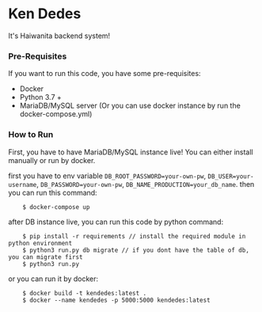 # Ken Dedes 

It's Haiwanita backend system!

### Pre-Requisites

If you want to run this code, you have some pre-requisites:
- Docker
- Python 3.7 + 
- MariaDB/MySQL server (Or you can use docker instance by run the docker-compose.yml)

### How to Run

First, you have to have MariaDB/MySQL instance live!
You can either install manually or run by docker.

first you have to env variable `DB_ROOT_PASSWORD=your-own-pw`, `DB_USER=your-username`, `DB_PASSWORD=your-own-pw`, `DB_NAME_PRODUCTION=your_db_name`. then you can run this command:

```
    $ docker-compose up
```

after DB instance live, you can run this code by python command:

```
    $ pip install -r requirements // install the required module in python environment
    $ python3 run.py db migrate // if you dont have the table of db, you can migrate first
    $ python3 run.py 
```

or you can run it by docker:

```
    $ docker build -t kendedes:latest .
    $ docker --name kendedes -p 5000:5000 kendedes:latest
```